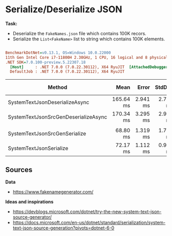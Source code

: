 # Serialize/Deserialize JSON

**Task:**

- Deserialize the `FakeNames.json` file which contains 100K recors.
- Serialize the `List<FakeName>` list to string which contains 100K elements.

``` ini

BenchmarkDotNet=v0.13.1, OS=Windows 10.0.22000
11th Gen Intel Core i7-11800H 2.30GHz, 1 CPU, 16 logical and 8 physical cores
.NET SDK=7.0.100-preview.5.22307.18
  [Host]     : .NET 7.0.0 (7.0.22.30112), X64 RyuJIT  [AttachedDebugger]
  DefaultJob : .NET 7.0.0 (7.0.22.30112), X64 RyuJIT


```
|                               Method |      Mean |    Error |   StdDev |     Gen 0 | Code Size |    Gen 1 |    Gen 2 | Allocated |
|------------------------------------- |----------:|---------:|---------:|----------:|----------:|---------:|---------:|----------:|
|       SystemTextJsonDeserializeAsync | 165.64 ms | 2.941 ms | 2.751 ms | 1500.0000 |      0 MB | 500.0000 | 250.0000 |     17 MB |
| SystemTextJsonSrcGenDeserializeAsync | 170.34 ms | 3.295 ms | 2.921 ms | 1000.0000 |      0 MB |        - |        - |     17 MB |
|                                      |           |          |          |           |           |          |          |           |
|        SystemTextJsonSrcGenSerialize |  68.80 ms | 1.319 ms | 1.761 ms |  125.0000 |      0 MB |        - |        - |     43 MB |
|              SystemTextJsonSerialize |  72.17 ms | 1.112 ms | 0.986 ms |         - |      0 MB |        - |        - |     40 MB |

## Sources

**Data**

- https://www.fakenamegenerator.com/

**Ideas and inspirations**

- https://devblogs.microsoft.com/dotnet/try-the-new-system-text-json-source-generator/
- https://docs.microsoft.com/en-us/dotnet/standard/serialization/system-text-json-source-generation?pivots=dotnet-6-0
